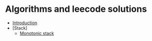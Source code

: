 # Algorithms and leecode solutions

* [Introduction](README.md)
* [Stack]
   * [Monotonic stack](stack/monotonic-stack.md)


